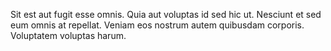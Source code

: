 Sit est aut fugit esse omnis. Quia aut voluptas id sed hic ut. Nesciunt et sed eum omnis at repellat. Veniam eos nostrum autem quibusdam corporis. Voluptatem voluptas harum.
